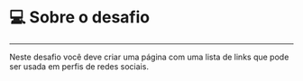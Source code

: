 # 💻 Sobre o desafio

---

Neste desafio você deve criar uma página com uma lista de links que pode ser usada em perfis de redes sociais.
